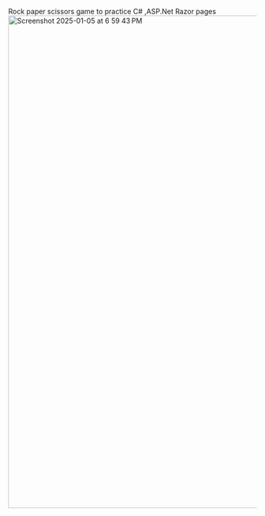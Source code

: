 Rock paper scissors game to practice C# ,ASP.Net Razor pages
<img width="999" alt="Screenshot 2025-01-05 at 6 59 43 PM" src="https://github.com/user-attachments/assets/2251b5da-e646-45ab-92e3-1eaf0221a95e" />
